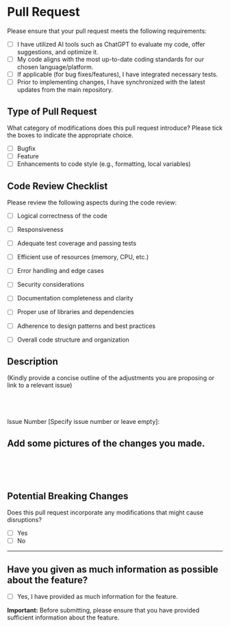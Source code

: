 # Pull Request

Please ensure that your pull request meets the following requirements:

- [ ] I have utilized AI tools such as ChatGPT to evaluate my code, offer suggestions, and optimize it.
- [ ] My code aligns with the most up-to-date coding standards for our chosen language/platform.
- [ ] If applicable (for bug fixes/features), I have integrated necessary tests.
- [ ] Prior to implementing changes, I have synchronized with the latest updates from the main repository.

## Type of Pull Request

What category of modifications does this pull request introduce? Please tick the boxes to indicate the appropriate choice.

- [ ] Bugfix
- [ ] Feature
- [ ] Enhancements to code style (e.g., formatting, local variables)

## Code Review Checklist

Please review the following aspects during the code review:

- [ ] Logical correctness of the code
- [ ] Responsiveness
- [ ] Adequate test coverage and passing tests
- [ ] Efficient use of resources (memory, CPU, etc.)
- [ ] Error handling and edge cases
- [ ] Security considerations
- [ ] Documentation completeness and clarity
- [ ] Proper use of libraries and dependencies
- [ ] Adherence to design patterns and best practices
- [ ] Overall code structure and organization


## Description

(Kindly provide a concise outline of the adjustments you are proposing or link to a relevant issue)
<br><br><br><br><br>
Issue Number [Specify issue number or leave empty]:

## Add some pictures of the changes you made.

<!-- Attach relevant pictures here -->
<br><br><br>


## Potential Breaking Changes

Does this pull request incorporate any modifications that might cause disruptions?

- [ ] Yes
- [ ] No

<hr>

## Have you given as much information as possible about the feature?
- [ ] Yes, I have provided as much information for the feature.

**Important:** Before submitting, please ensure that you have provided sufficient information about the feature.
